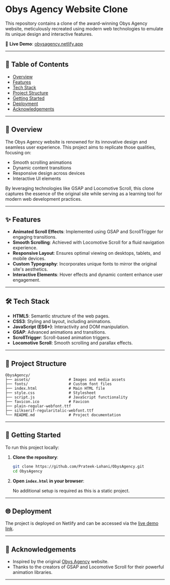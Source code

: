 # Obys Agency Website Clone

This repository contains a clone of the award-winning Obys Agency website, meticulously recreated using modern web technologies to emulate its unique design and interactive features.

🔗 **Live Demo**: [obysagency.netlify.app](https://obysagency.netlify.app/)

---

## 📌 Table of Contents

- [Overview](#overview)
- [Features](#features)
- [Tech Stack](#tech-stack)
- [Project Structure](#project-structure)
- [Getting Started](#getting-started)
- [Deployment](#deployment)
- [Acknowledgements](#acknowledgements)

---

## 🧾 Overview

The Obys Agency website is renowned for its innovative design and seamless user experience. This project aims to replicate those qualities, focusing on:

- Smooth scrolling animations
- Dynamic content transitions
- Responsive design across devices
- Interactive UI elements

By leveraging technologies like GSAP and Locomotive Scroll, this clone captures the essence of the original site while serving as a learning tool for modern web development practices.

---

## ✨ Features

- **Animated Scroll Effects**: Implemented using GSAP and ScrollTrigger for engaging transitions.
- **Smooth Scrolling**: Achieved with Locomotive Scroll for a fluid navigation experience.
- **Responsive Layout**: Ensures optimal viewing on desktops, tablets, and mobile devices.
- **Custom Typography**: Incorporates unique fonts to mirror the original site's aesthetics.
- **Interactive Elements**: Hover effects and dynamic content enhance user engagement.

---

## 🛠️ Tech Stack

- **HTML5**: Semantic structure of the web pages.
- **CSS3**: Styling and layout, including animations.
- **JavaScript (ES6+)**: Interactivity and DOM manipulation.
- **GSAP**: Advanced animations and transitions.
- **ScrollTrigger**: Scroll-based animation triggers.
- **Locomotive Scroll**: Smooth scrolling and parallax effects.

---

## 📁 Project Structure

```
ObysAgency/
├── assets/                 # Images and media assets
├── fonts/                  # Custom font files
├── index.html              # Main HTML file
├── style.css               # Stylesheet
├── script.js               # JavaScript functionality
├── favicon.ico             # Favicon
├── plain-regular-webfont.ttf
├── silkserif-regularitalic-webfont.ttf
└── README.md               # Project documentation
```

---

## 🚀 Getting Started

To run this project locally:

1. **Clone the repository**:

   ```bash
   git clone https://github.com/Prateek-Lohani/ObysAgency.git
   cd ObysAgency
   ```

2. **Open `index.html` in your browser**:

   No additional setup is required as this is a static project.

---

## 🌐 Deployment

The project is deployed on Netlify and can be accessed via the [live demo link](https://obysagency.netlify.app/).

---

## 🙌 Acknowledgements

- Inspired by the original [Obys Agency](https://obys.agency/) website.
- Thanks to the creators of GSAP and Locomotive Scroll for their powerful animation libraries.

---
